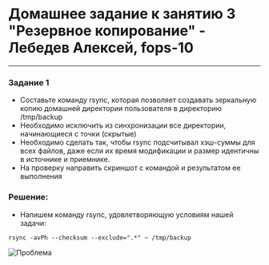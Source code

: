 # Домашнее задание к занятию 3 "Резервное копирование" - Лебедев Алексей, fops-10



---

### Задание 1  

- Составьте команду rsync, которая позволяет создавать зеркальную копию домашней директории пользователя в директорию /tmp/backup
- Необходимо исключить из синхронизации все директории, начинающиеся с точки (скрытые)
- Необходимо сделать так, чтобы rsync подсчитывал хэш-суммы для всех файлов, даже если их время модификации и размер идентичны в источнике и приемнике.
- На проверку направить скриншот с командой и результатом ее выполнения

### Решение:    

- Напишем команду rsync, удовлетворяющую условиям нашей задачи:

```
rsync -avPh --checksum --exclude=".*" ~ /tmp/backup
```
  
  

![Проблема](img/main.JPG)  
  
